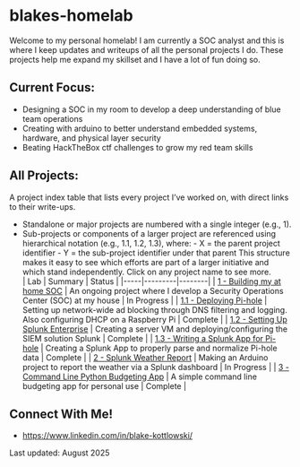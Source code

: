 # blakes-homelab

Welcome to my personal homelab! I am currently a SOC analyst and this is where I keep updates and writeups of all the personal projects I do. These projects help me expand my skillset and I have a lot of fun doing so.

## Current Focus:
- Designing a SOC in my room to develop a deep understanding of blue team operations
- Creating with arduino to better understand embedded systems, hardware, and physical layer security
- Beating HackTheBox ctf challenges to grow my red team skills
  
## All Projects:
A project index table that lists every project I’ve worked on, with direct links to their write-ups.
- Standalone or major projects are numbered with a single integer (e.g., 1).
- Sub-projects or components of a larger project are referenced using hierarchical notation (e.g., 1.1, 1.2, 1.3), where:
      - X = the parent project identifier
      - Y = the sub-project identifier under that parent
This structure makes it easy to see which efforts are part of a larger initiative and which stand independently. Click on any project name to see more.  
| Lab | Summary | Status |
|-----|---------|--------|
| [1 - Building my at home SOC](projects/soc-lab.md) | An ongoing project where I develop a Security Operations Center (SOC) at my house | In Progress |
| [1.1 - Deploying Pi-hole](projects/pihole.md) | Setting up network-wide ad blocking through DNS filtering and logging. Also configuring DHCP on a Raspberry Pi | Complete | 
| [1.2 - Setting Up Splunk Enterprise](projects/splunk-setup.md) | Creating a server VM and deploying/configuring the SIEM solution Splunk | Complete |
| [1.3 - Writing a Splunk App for Pi-hole](projects/pihole-ta.md) | Creating a Splunk App to properly parse and normalize Pi-hole data | Complete |
| [2 - Splunk Weather Report](projects/weather-station.md) | Making an Arduino project to report the weather via a Splunk dashboard | In Progress | 
| [3 - Command Line Python Budgeting App](projects/budget-app.md) | A simple command line budgeting app for personal use | Complete |


## Connect With Me!
- https://www.linkedin.com/in/blake-kottlowski/

Last updated: August 2025
